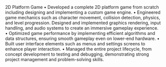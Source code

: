 2D Platform Game
•	Developed a complete 2D platform game from scratch including designing and implementing a custom game engine.
•	Engineered game mechanics such as character movement, collision detection, physics, and level progression. Designed and implemented graphics rendering, input handling, and audio systems to create an immersive gameplay experience.
•	Optimized game performance by implementing efficient algorithms and data structures, ensuring smooth gameplay even on lower-end hardware.
•	Built user interface elements such as menus and settings screens to enhance player interaction.
•	Managed the entire project lifecycle, from concept development to testing and debugging, demonstrating strong project management and problem-solving skills.
